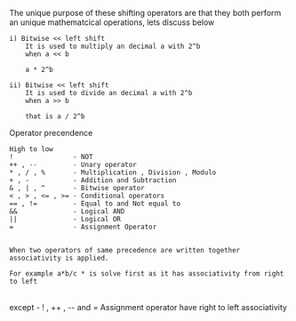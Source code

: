 The unique purpose of these shifting operators are that they both perform an unique mathematcical operations, lets  discuss below 

    i) Bitwise << left shift 
        It is used to multiply an decimal a with 2^b
        when a << b

        a * 2^b

    ii) Bitwise << left shift 
        It is used to divide an decimal a with 2^b
        when a >> b
        
        that is a / 2^b

Operator precendence 
<br>

    High to low 
    !               - NOT 
    ++ , --         - Unary operator 
    * , / , %       - Multiplication , Division , Modulo 
    + , -           - Addition and Subtraction  
    & , | , ^       - Bitwise operator 
    < , > , <= , >= - Conditional operators 
    == , !=         - Equal to and Not equal to 
    &&              - Logical AND 
    ||              - Logical OR 
    =               - Assignment Operator   


    When two operators of same precedence are written together associativity is applied.

    For example a*b/c * is solve first as it has associativity from right to left 
<br>except - ! , ++ , -- and = Assignment operator have right to left associativity 

